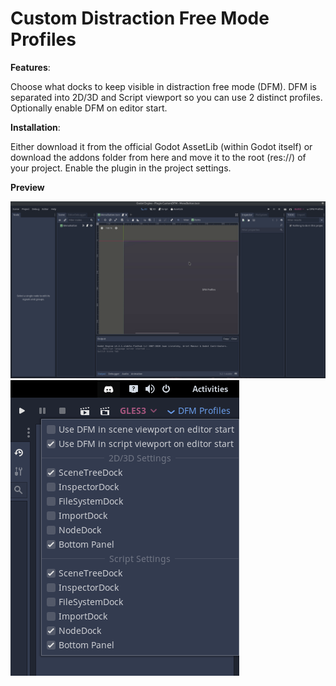 # Custom Distraction Free Mode Profiles

**Features**:

Choose what docks to keep visible in distraction free mode (DFM). DFM is separated into 2D/3D and Script viewport so you can use 2 distinct profiles. Optionally enable DFM on editor start.

**Installation**:

Either download it from the official Godot AssetLib (within Godot itself) or download the addons folder from here and move it to the root (res://) of your project. Enable the plugin in the project settings.

**Preview**

![Gif](preview.gif)
![Preview](preview.png)
